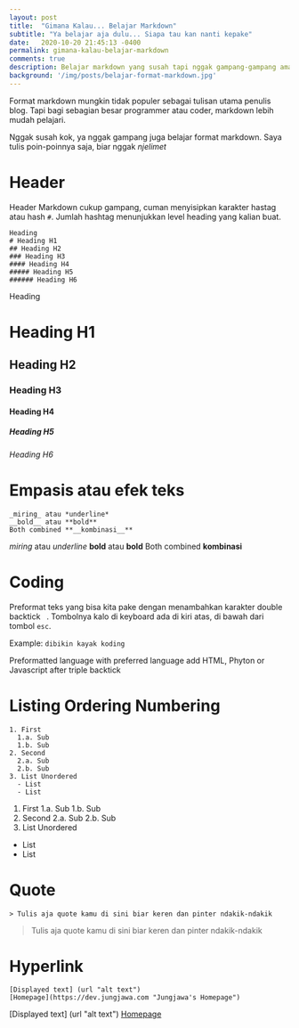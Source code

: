 ```yaml
---
layout: post
title:  "Gimana Kalau... Belajar Markdown"
subtitle: "Ya belajar aja dulu... Siapa tau kan nanti kepake"
date:   2020-10-20 21:45:13 -0400
permalink: gimana-kalau-belajar-markdown
comments: true
description: Belajar markdown yang susah tapi nggak gampang-gampang amat
background: '/img/posts/belajar-format-markdown.jpg'
---
```

Format markdown mungkin tidak populer sebagai tulisan utama penulis blog. Tapi bagi sebagian besar programmer atau coder, markdown lebih mudah pelajari.

Nggak susah kok, ya nggak gampang juga belajar format markdown. Saya tulis poin-poinnya saja, biar nggak _njelimet_

# Header
Header Markdown cukup gampang, cuman menyisipkan karakter hastag atau hash `#`. Jumlah hashtag menunjukkan level heading yang kalian buat.

```
Heading
# Heading H1
## Heading H2
### Heading H3
#### Heading H4
##### Heading H5
###### Heading H6
```

Heading
# Heading H1
## Heading H2
### Heading H3
#### Heading H4
##### Heading H5
###### Heading H6

# Empasis atau efek teks
```
_miring_ atau *underline*
__bold__ atau **bold**
Both combined **__kombinasi__**
```

_miring_ atau *underline*
__bold__ atau **bold**
Both combined **__kombinasi__**

# Coding
Preformat teks yang bisa kita pake dengan menambahkan karakter double backtick ` `. Tombolnya kalo di keyboard ada di kiri atas, di bawah dari tombol `esc`.

Example:
`dibikin kayak koding`

Preformatted language with preferred language add HTML, Phyton or Javascript after triple backtick

# Listing Ordering Numbering
```
1. First
  1.a. Sub
  1.b. Sub
2. Second
  2.a. Sub
  2.b. Sub
3. List Unordered
  - List
  - List
```
1. First
  1.a. Sub
  1.b. Sub
2. Second
  2.a. Sub
  2.b. Sub
3. List Unordered
  - List
  - List
  
# Quote
```
> Tulis aja quote kamu di sini biar keren dan pinter ndakik-ndakik
```
> Tulis aja quote kamu di sini biar keren dan pinter ndakik-ndakik

# Hyperlink
```
[Displayed text] (url "alt text")
[Homepage](https://dev.jungjawa.com "Jungjawa's Homepage")
```
[Displayed text] (url "alt text")
[Homepage](https://dev.jungjawa.com "Jungjawa's Homepage")
